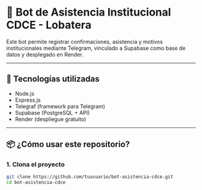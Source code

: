 # 🤖 Bot de Asistencia Institucional CDCE - Lobatera

Este bot permite registrar confirmaciones, asistencia y motivos institucionales mediante Telegram, vinculado a Supabase como base de datos y desplegado en Render.

---

## 🚀 Tecnologías utilizadas

- Node.js
- Express.js
- Telegraf (framework para Telegram)
- Supabase (PostgreSQL + API)
- Render (despliegue gratuito)

---

## 📦 ¿Cómo usar este repositorio?

### 1. Clona el proyecto

```bash
git clone https://github.com/tuusuario/bot-asistencia-cdce.git
cd bot-asistencia-cdce
